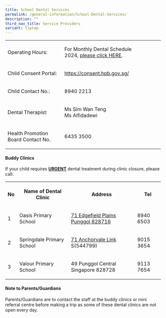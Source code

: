 ```yaml
---
title: School Dental Services
permalink: /general-information/School-Dental-Services/
description: ""
third_nav_title: Service Providers
variant: tiptap
---
```

<table style="minWidth: 50px">
<colgroup>
<col>
<col>
</colgroup>
<tbody>
<tr>
<td rowspan="1" colspan="1">
<p>Operating Hours:</p>
</td>
<td rowspan="1" colspan="1">
<p>For Monthly Dental Schedule 2024,&nbsp;<a href="https://docs.google.com/spreadsheets/d/1YJaCilAiXbexeZTmzUQqD7Z6QYfcEhvo/edit#gid=1678024667" rel="noopener noreferrer nofollow" target="_blank">please click HERE</a>.</p>
</td>
</tr>
<tr>
<td rowspan="1" colspan="1">
<p>Child Consent Portal:</p>
</td>
<td rowspan="1" colspan="1">
<p><a href="https://consent.hpb.gov.sg/" rel="noopener noreferrer nofollow" target="_blank">https://consent.hpb.gov.sg/</a>&nbsp;</p>
</td>
</tr>
<tr>
<td rowspan="1" colspan="1">
<p>Child Contact No.:</p>
</td>
<td rowspan="1" colspan="1">
<p>8940 2213&nbsp;</p>
</td>
</tr>
<tr>
<td rowspan="1" colspan="1">
<p>Dental Therapist:</p>
</td>
<td rowspan="1" colspan="1">
<p>Ms Sim Wan Teng&nbsp;
<br>Ms Alfidadewi</p>
</td>
</tr>
<tr>
<td rowspan="1" colspan="1">
<p>Health Promotion Board Contact No.</p>
</td>
<td rowspan="1" colspan="1">
<p>6435 3500</p>
</td>
</tr>
</tbody>
</table>
<p></p>
<h4><strong>Buddy Clinics</strong></h4>
<p>If your child requires&nbsp;<strong><u>URGENT</u></strong>&nbsp;dental
treatment during clinic closure, please call:</p>
<table style="minWidth: 100px">
<colgroup>
<col>
<col>
<col>
<col>
</colgroup>
<tbody>
<tr>
<th rowspan="1" colspan="1">
<p>No</p>
</th>
<th rowspan="1" colspan="1">
<p>Name of Dental Clinic</p>
</th>
<th rowspan="1" colspan="1">
<p>Address</p>
</th>
<th rowspan="1" colspan="1">
<p>Tel</p>
</th>
</tr>
<tr>
<td rowspan="1" colspan="1">
<p>1</p>
</td>
<td rowspan="1" colspan="1">
<p>Oasis Primary School</p>
</td>
<td rowspan="1" colspan="1">
<p><a href="https://www.bing.com/ck/a?!&amp;&amp;p=5ce0c3c2b2141d2fJmltdHM9MTcwOTE2NDgwMCZpZ3VpZD0xOTk5OWExNy1mOWQzLTY4ZjYtMjJjMC04ZTA1Zjg5NjY5NzgmaW5zaWQ9NTc0MQ&amp;ptn=3&amp;ver=2&amp;hsh=3&amp;fclid=19999a17-f9d3-68f6-22c0-8e05f8966978&amp;u=a1L21hcHM_Jm1lcGk9MTI3fn5Vbmtub3dufkFkZHJlc3NfTGluayZ0eT0xOCZxPU9hc2lzJTIwUHJpbWFyeSUyMFNjaG9vbCZzcz15cGlkLllOODE2Mng0MTYwOTA1ODE5MDA3OTQ2NjQ4JnBwb2lzPTEuNDA0Mzc2MDI5OTY4MjYxN18xMDMuOTExMzY5MzIzNzMwNDdfT2FzaXMlMjBQcmltYXJ5JTIwU2Nob29sX1lOODE2Mng0MTYwOTA1ODE5MDA3OTQ2NjQ4fiZjcD0xLjQwNDM3Nn4xMDMuOTExMzY5JnY9MiZzVj0xJkZPUk09TVBTUlBM&amp;ntb=1" rel="noopener noreferrer nofollow" target="_blank">71 Edgefield Plains Punggol 828716</a>
</p>
</td>
<td rowspan="1" colspan="1">
<p>8940 6503</p>
</td>
</tr>
<tr>
<td rowspan="1" colspan="1">
<p>2</p>
</td>
<td rowspan="1" colspan="1">
<p>Springdale Primary School</p>
</td>
<td rowspan="1" colspan="1">
<p><a href="https://maps.google.com/?q=71+Anchorvale+Link&amp;entry=gmail&amp;source=g&amp;litebox=1" rel="noopener noreferrer nofollow" target="_blank">71 Anchorvale Link</a> S(544799)</p>
</td>
<td rowspan="1" colspan="1">
<p>9015 3654</p>
</td>
</tr>
<tr>
<td rowspan="1" colspan="1">
<p>3</p>
</td>
<td rowspan="1" colspan="1">
<p>Valour Primary School</p>
</td>
<td rowspan="1" colspan="1">
<p>49 Punggol Central
<br>Singapore 828728</p>
</td>
<td rowspan="1" colspan="1">
<p>9113 7654</p>
</td>
</tr>
</tbody>
</table>
<h4><strong>Note to Parents/Guardians</strong></h4>
<p>Parents/Guardians are to contact the staff at the buddy clinics or mini
referral centre before making a trip as some of these dental clinics are
not open every day.</p>